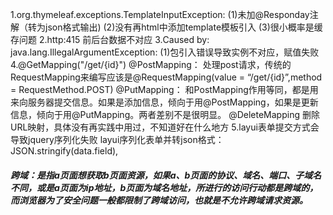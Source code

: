 1.org.thymeleaf.exceptions.TemplateInputException:
    (1)未加@Responday注解（转为json格式输出)
    (2)没有再html中添加template模板引入
    (3)很小概率是缓存问题
2.http:415 前后台数据不对应
3.Caused by: java.lang.IllegalArgumentException:
    (1)包引入错误导致实例不对应，赋值失败
4.@GetMapping("/get/{id}")
  @PostMapping： 处理post请求，传统的RequestMapping来编写应该是@RequestMapping(value = “/get/{id}”,method = RequestMethod.POST)
  @PutMapping： 和PostMapping作用等同，都是用来向服务器提交信息。如果是添加信息，倾向于用@PostMapping，如果是更新信息，倾向于用@PutMapping。两者差别不是很明显。
  @DeleteMapping 删除URL映射，具体没有再实践中用过，不知道好在什么地方
5.layui表单提交方式会导致jquery序列化失败
  layui序列化表单并转json格式：JSON.stringify(data.field),
  ##### 跨域：是指a页面想获取b页面资源，如果a、b页面的协议、域名、端口、子域名不同，或是a页面为ip地址，b页面为域名地址，所进行的访问行动都是跨域的，而浏览器为了安全问题一般都限制了跨域访问，也就是不允许跨域请求资源。
